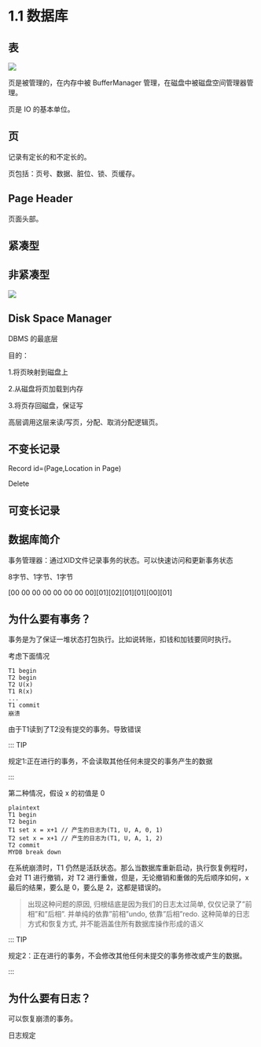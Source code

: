 # 1.1 数据库

## 表

![](https://csnotes.oss-cn-beijing.aliyuncs.com/photos/%E8%A1%A8%E7%BB%93%E6%9E%84.drawio.png)

页是被管理的，在内存中被 BufferManager 管理，在磁盘中被磁盘空间管理器管理。

页是 IO 的基本单位。

## 页

记录有定长的和不定长的。

页包括：页号、数据、脏位、锁、页缓存。

## Page Header

页面头部。

## 紧凑型

## 非紧凑型

![](https://csnotes.oss-cn-beijing.aliyuncs.com/photos/DBMS.drawio.png)

## Disk Space Manager

DBMS 的最底层

目的：

1.将页映射到磁盘上

2.从磁盘将页加载到内存

3.将页存回磁盘，保证写

高层调用这层来读/写页，分配、取消分配逻辑页。

## 不变长记录

Record id=(Page,Location in Page)

Delete

## 可变长记录





## 数据库简介

事务管理器：通过XID文件记录事务的状态。可以快速访问和更新事务状态

8字节、1字节、1字节

[00 00 00 00 00 00 00 00]\[01\]\[02\]\[01\]\[01\]\[00\]\[01\]

## 为什么要有事务？

事务是为了保证一堆状态打包执行。比如说转账，扣钱和加钱要同时执行。

考虑下面情况

```
T1 begin
T2 begin
T2 U(x)
T1 R(x)
...
T1 commit
崩溃
```

由于T1读到了T2没有提交的事务。导致错误

::: TIP

规定1:正在进行的事务，不会读取其他任何未提交的事务产生的数据

:::



第二种情况，假设 x 的初值是 0

```
plaintext
T1 begin
T2 begin
T1 set x = x+1 // 产生的日志为(T1, U, A, 0, 1)
T2 set x = x+1 // 产生的日志为(T1, U, A, 1, 2)
T2 commit
MYDB break down
```

在系统崩溃时，T1 仍然是活跃状态。那么当数据库重新启动，执行恢复例程时，会对 T1 进行撤销，对 T2 进行重做，但是，无论撤销和重做的先后顺序如何，x 最后的结果，要么是 0，要么是 2，这都是错误的。

> 出现这种问题的原因, 归根结底是因为我们的日志太过简单, 仅仅记录了”前相”和”后相”. 并单纯的依靠”前相”undo, 依靠”后相”redo. 这种简单的日志方式和恢复方式, 并不能涵盖住所有数据库操作形成的语义

::: TIP

规定2：正在进行的事务，不会修改其他任何未提交的事务修改或产生的数据。

:::

## 为什么要有日志？

可以恢复崩溃的事务。

日志规定